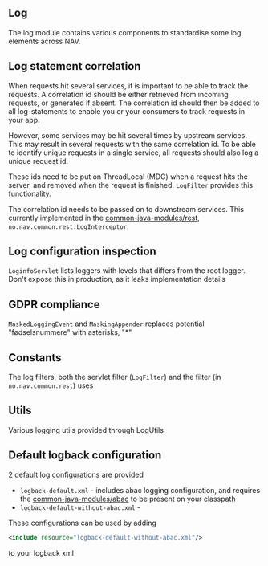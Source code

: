 Log
---
The log module contains various components to standardise some log
elements across NAV.

Log statement correlation
---------------
When requests hit several services, it is important to be 
able to track the requests. A correlation id should be either retrieved
from incoming requests, or generated if absent. The correlation id should
then be added to all log-statements to enable you or your consumers to track 
requests in your app.

However, some services may be hit several times by upstream
services. This may result in several requests with the same correlation
id. To be able to identify unique requests in a single service,
all requests should also log a unique request id.

These ids need to be put on ThreadLocal (MDC) when a request hits the 
server, and removed when the request is finished. ```LogFilter``` 
provides this functionality.

The correlation id needs to be passed on to downstream services. This
currently implemented in the [common-java-modules/rest](../rest), 
```no.nav.common.rest.LogInterceptor```.

Log configuration inspection
----------------------------
```LoginfoServlet``` lists loggers with levels that differs from the root 
logger. Don't expose this in production, as it leaks implementation details

GDPR compliance
------------
```MaskedLoggingEvent``` and ```MaskingAppender``` replaces potential
"fødselsnummere" with asterisks, "*"

Constants
---------
The log filters, both the servlet filter (```LogFilter```) and the 
filter (in ```no.nav.common.rest```) uses

Utils
-----
Various logging utils provided through LogUtils

Default logback configuration
-----------------------------
2 default log configurations are provided

* ```logback-default.xml``` - includes abac logging configuration, and 
requires the [common-java-modules/abac](../abac) to be present on your classpath
* ```logback-default-without-abac.xml``` - 
 
These configurations can be used 
by adding 

```xml
<include resource="logback-default-without-abac.xml"/>
```
to your logback xml